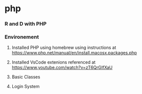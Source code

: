 # php
### R and D with PHP

### Environement
1. Installed PHP using homebrew using instructions at https://www.php.net/manual/en/install.macosx.packages.php 
2. Installed VsCode extenions referenced at https://www.youtube.com/watch?v=zT6QrGIfXaU 

 1. Basic Classes
 2. Login System